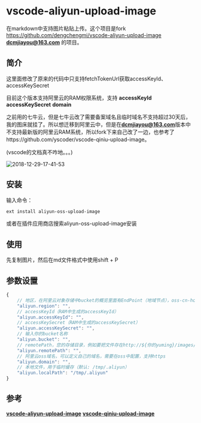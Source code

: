 # vscode-aliyun-upload-image


在markdown中支持图片粘贴上传。这个项目是fork https://github.com/dengchengmi/vscode-aliyun-upload-image **dcmjiayou@163.com** 的项目。

## 简介
这里面修改了原来的代码中只支持fetchTokenUrl获取accessKeyId、accessKeySecret

目前这个版本支持阿里云的RAM权限系统，支持
**accessKeyId**
**accessKeySecret**
**domain**

之前用的七牛云，但是七牛云改了需要备案域名且临时域名不支持超过30天后，我的图床就挂了。所以想迁移到阿里云中，但是在**dcmjiayou@163.com**版本中不支持最新版的阿里云RAM系统，所以fork下来自己改了一边，也参考了https://github.com/yscoder/vscode-qiniu-upload-image。

(vscode的文档真不咋地。。。)

![2018-12-29-17-41-53](https://oss.weizongqi.com/static/image/9ab8c3c01614f16536b9c1e9562593d8.png)


## 安装
输入命令：
```bash
ext install aliyun-oss-upload-image
```
或者在插件应用商店搜索aliyun-oss-upload-image安装

## 使用
先复制图片，然后在md文件格式中使用shift + P

## 参数设置
```js
{
    // 地区，在阿里云对象存储中bucket的概览里面有EndPoint（地域节点），oss-cn-hongkong.aliyuncs.com中的oss-cn-hongkong就是region
    "aliyun.region": "",    
    // accessKeyId（RAM中生成的accessKeyId）
    "aliyun.accessKeyId": "",
    // accessKeySecret（RAM中生成的accessKeySecret）
    "aliyun.accessKeySecret": "",
    // 输入你的bucket名称
    "aliyun.bucket": "",
    // remotePath，您的存储目录，例如要把文件存在http://${你的yuming}/images/png，则这里填写images/png）
    "aliyun.remotePath": "",
    // 阿里云oss域名，可以定义自己的域名，需要在oss中配置，支持https
    "aliyun.domain": "",
    // 本地文件，用于临时缓存（默认: /tmp/.aliyun）
    "aliyun.localPath": "/tmp/.aliyun"
}
```

## 参考

**[vscode-aliyun-upload-image](https://github.com/dengchengmi/vscode-aliyun-upload-image)**
**[vscode-qiniu-upload-image](https://github.com/yscoder/vscode-qiniu-upload-image)**

